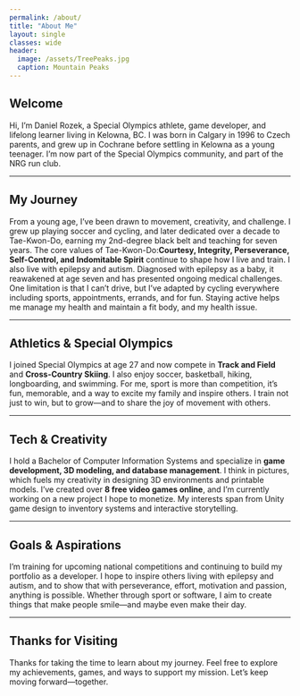 ```yaml
---
permalink: /about/
title: "About Me"
layout: single
classes: wide
header:
  image: /assets/TreePeaks.jpg
  caption: Mountain Peaks
---
```

## Welcome
Hi, I’m Daniel Rozek, a Special Olympics athlete, game developer, and lifelong learner living in Kelowna, BC. I was born in Calgary in 1996 to Czech parents, and grew up in Cochrane before settling in Kelowna as a young teenager. I’m now part of the Special Olympics community, and part of the NRG run club.

---
## My Journey
From a young age, I’ve been drawn to movement, creativity, and challenge. I grew up playing soccer and cycling, and later dedicated over a decade to Tae-Kwon-Do, earning my 2nd-degree black belt and teaching for seven years. The core values of Tae-Kwon-Do:**Courtesy, Integrity, Perseverance, Self-Control, and Indomitable Spirit** continue to shape how I live and train.
I also live with epilepsy and autism. Diagnosed with epilepsy as a baby, it reawakened at age seven and has presented ongoing medical challenges. One limitation is that I can’t drive, but I’ve adapted by cycling everywhere including sports, appointments, errands, and for fun. Staying active helps me manage my health and maintain a fit body, and my health issue.

---
## Athletics & Special Olympics
I joined Special Olympics at age 27 and now compete in **Track and Field** and **Cross-Country Skiing**. I also enjoy soccer, basketball, hiking, longboarding, and swimming. For me, sport is more than competition, it’s fun, memorable, and a way to excite my family and inspire others. I train not just to win, but to grow—and to share the joy of movement with others.

---
## Tech & Creativity
I hold a Bachelor of Computer Information Systems and specialize in **game development, 3D modeling, and database management**. I think in pictures, which fuels my creativity in designing 3D environments and printable models.
I’ve created over **8 free video games online**, and I’m currently working on a new project I hope to monetize. My interests span from Unity game design to inventory systems and interactive storytelling.

---
## Goals & Aspirations
I’m training for upcoming national competitions and continuing to build my portfolio as a developer. I hope to inspire others living with epilepsy and autism, and to show that with perseverance, effort, motivation and passion, anything is possible.
Whether through sport or software, I aim to create things that make people smile—and maybe even make their day.

---
## Thanks for Visiting
Thanks for taking the time to learn about my journey. Feel free to explore my achievements, games, and ways to support my mission. Let’s keep moving forward—together.

